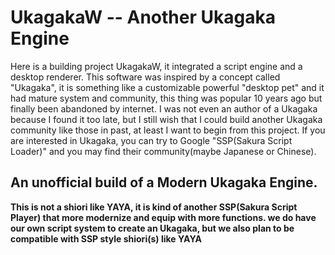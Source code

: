 # UkagakaW -- Another Ukagaka Engine

Here is a building project UkagakaW, it integrated a script engine and a desktop renderer. This software was inspired by a concept called "Ukagaka", it is something like a customizable powerful "desktop pet" and it had mature system and community, this thing was popular 10 years ago but finally been abandoned by internet. I was not even an author of a Ukagaka because I found it too late, but I still wish that I could build another Ukagaka community like those in past, at least I want to begin from this project. If you are interested in Ukagaka, you can try to Google "SSP(Sakura Script Loader)" and you may find their community(maybe Japanese or Chinese). 

## An unofficial build of a Modern Ukagaka Engine. 

**This is not a shiori like YAYA, it is kind of another SSP(Sakura Script Player) that more modernize and equip with more functions. we do have our own script system to create an Ukagaka, but we also plan to be compatible with SSP style shiori(s) like YAYA**

